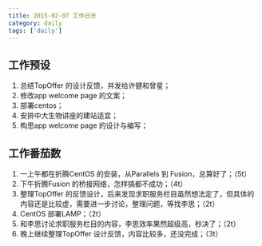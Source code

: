 ```yaml
---
title: 2015-02-07 工作日志
category: daily
tags: ['daily']
---
```


## 工作预设
1. 总结TopOffer 的设计反馈，并发给许健和曾星；
2. 修改app welcome page 的文案；
3. 部署centos；
4. 安排中大生物讲座的建站适宜；
5. 构思app welcome page 的设计与编写；

## 工作番茄数
1. 一上午都在折腾CentOS 的安装，从Parallels 到 Fusion，总算好了；（5t）
2. 下午折腾Fusion 的桥接网络，怎样搞都不成功；（4t）
3. 整理TopOffer 的反馈设计，后来发现求职服务栏目虽然想法定了，但具体的内容还是比较虚，需要进一步讨论，整理问题，等找李思；（2t）
4. CentOS 部署LAMP；（2t）
5. 和李思讨论求职服务栏目的内容，李思效率果然超级高，秒决了；（2t）
6. 晚上继续整理TopOffer 设计反馈，内容比较多，还没完成；（3t）